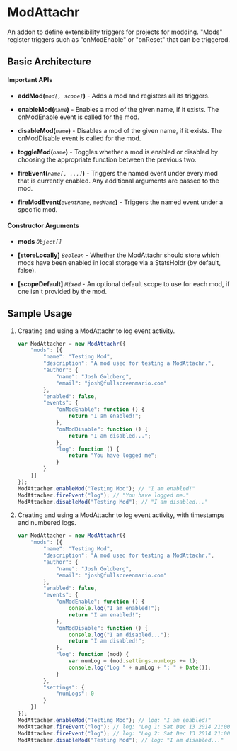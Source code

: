 # ModAttachr

An addon to define extensibility triggers for projects for modding. "Mods" register triggers such
as "onModEnable" or "onReset" that can be triggered. 


## Basic Architecture

#### Important APIs

* **addMod(***`mod[, scope]`***)** - Adds a mod and registers all its triggers.

* **enableMod(***`name`***)** - Enables a mod of the given name, if it exists.
The onModEnable event is called for the mod.

* **disableMod(***`name`***)** - Disables a mod of the given name, if it exists.
The onModDisable event is called for the mod.

* **toggleMod(***`name`***)** - Toggles whether a mod is enabled or disabled by
choosing the appropriate function between the previous two.

* **fireEvent(***`name[, ...]`***)** - Triggers the named event under every mod 
that is currently enabled. Any additional arguments are passed to the mod.

* **fireModEvent(***`eventName`, `modName`***)** - Triggers the named event 
under a specific mod.

#### Constructor Arguments

* **mods** *`Object[]`*

* **[storeLocally]** *`Boolean`* - Whether the ModAttachr should store which 
mods have been enabled in local storage via a StatsHoldr (by default, false).

* **[scopeDefault]** *`Mixed`* - An optional default scope to use for each mod, if
one isn't provided by the mod.


## Sample Usage

1. Creating and using a ModAttachr to log event activity.

    ```javascript
    var ModAttacher = new ModAttachr({
        "mods": [{
            "name": "Testing Mod",
            "description": "A mod used for testing a ModAttachr.",
            "author": {
                "name": "Josh Goldberg",
                "email": "josh@fullscreenmario.com"
            },
            "enabled": false,
            "events": {
                "onModEnable": function () {
                    return "I am enabled!";
                },
                "onModDisable": function () {
                    return "I am disabled...";
                },
                "log": function () {
                    return "You have logged me";
                }
            }
        }]
    });
    ModAttacher.enableMod("Testing Mod"); // "I am enabled!"
    ModAttacher.fireEvent("log"); // "You have logged me."
    ModAttacher.disableMod("Testing Mod"); // "I am disabled..."
    ```

2. Creating and using a ModAttachr to log event activity, with timestamps and 
numbered logs.

    ```javascript
    var ModAttacher = new ModAttachr({
        "mods": [{
            "name": "Testing Mod",
            "description": "A mod used for testing a ModAttachr.",
            "author": {
                "name": "Josh Goldberg",
                "email": "josh@fullscreenmario.com"
            },
            "enabled": false,
            "events": {
                "onModEnable": function () {
                    console.log("I am enabled!");
                    return "I am enabled!";
                },
                "onModDisable": function () {
                    console.log("I am disabled...");
                    return "I am disabled!";
                },
                "log": function (mod) {
                    var numLog = (mod.settings.numLogs += 1);
                    console.log("Log " + numLog + ": " + Date());
                }
            },
            "settings": {
                "numLogs": 0
            }
        }]
    });
    ModAttacher.enableMod("Testing Mod"); // log: "I am enabled!"
    ModAttacher.fireEvent("log"); // log: "Log 1: Sat Dec 13 2014 21:00:14 ..."
    ModAttacher.fireEvent("log"); // log: "Log 2: Sat Dec 13 2014 21:00:14 ..."
    ModAttacher.disableMod("Testing Mod"); // log: "I am disabled..."
    ```